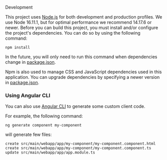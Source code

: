 Development

This project uses [Node.js](https://nodejs.org/en/) for both development and production profiles. We use Node 16.11.1, but for optimal performance we recommend 14.17.6 or newer.
Before you can build this project, you must install and/or configure the project's dependencies. You can do so by using the following command:

```
npm install
```

In the future, you will only need to run this command when dependencies change in [package.json](package.json).

Npm is also used to manage CSS and JavaScript dependencies used in this application. You can upgrade dependencies by
specifying a newer version in [package.json](package.json).

### Using Angular CLI

You can also use [Angular CLI](https://angular.io/cli) to generate some custom client code.

For example, the following command:

```
ng generate component my-component
```

will generate few files:

```
create src/main/webapp/app/my-component/my-component.component.html
create src/main/webapp/app/my-component/my-component.component.ts
update src/main/webapp/app/app.module.ts
```
